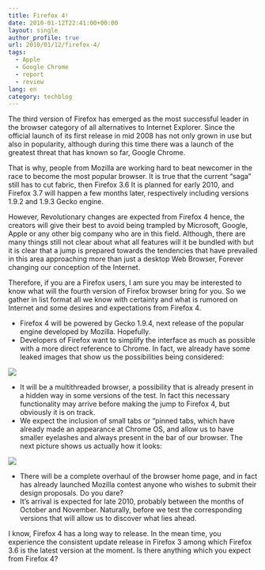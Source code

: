 ```yaml
---
title: Firefox 4!
date: 2010-01-12T22:41:00+00:00
layout: single
author_profile: true
url: 2010/01/12/firefox-4/
tags:
  - Apple
  - Google Chrome
  - report
  - review
lang: en
category: techblog
---
```

The third version of Firefox has emerged as the most successful leader in the browser category of all alternatives to Internet Explorer. Since the official launch of its first release in mid 2008 has not only grown in use but also in popularity, although during this time there was a launch of the greatest threat that has known so far, Google Chrome.

That is why, people from Mozilla are working hard to beat newcomer in the race to become the most popular browser. It is true that the current “saga” still has to cut fabric, then Firefox 3.6 It is planned for early 2010, and Firefox 3.7 will happen a few months later, respectively including versions 1.9.2 and 1.9.3 Gecko engine.

However, Revolutionary changes are expected from Firefox 4 hence, the creators will give their best to avoid being trampled by Microsoft, Google, Apple or any other big company who are in this field. Although, there are many things still not clear about what all features will it be bundled with but it is clear that a jump is prepared towards the tendencies that have prevailed in this area approaching more than just a desktop Web Browser, Forever changing our conception of the Internet.

Therefore, if you are a Firefox users, I am sure you may be interested to know what will the fourth version of Firefox browser bring for you. So we gather in list format all we know with certainty and what is rumored on Internet and some desires and expectations from Firefox 4.

  * Firefox 4 will be powered by Gecko 1.9.4, next release of the popular engine developed by Mozilla. Hopefully.
  * Developers of Firefox want to simplify the interface as much as possible with a more direct reference to Chrome. In fact, we already have some leaked images that show us the possibilities being considered:

<div>
  <a href="http://1.bp.blogspot.com/_vaUVXcmC3OI/S0zyP70bebI/AAAAAAAAAmY/gpahhrBdUik/s1600-h/firefox-4.jpg" imageanchor="1"><img border="0" src="http://1.bp.blogspot.com/_vaUVXcmC3OI/S0zyP70bebI/AAAAAAAAAmY/gpahhrBdUik/s640/firefox-4.jpg" /></a>
</div>

  * It will be a multithreaded browser, a possibility that is already present in a hidden way in some versions of the test. In fact this necessary functionality may arrive before making the jump to Firefox 4, but obviously it is on track.
  * We expect the inclusion of small tabs or “pinned tabs, which have already made an appearance at Chrome OS, and allow us to have smaller eyelashes and always present in the bar of our browser. The next picture shows us actually how it looks:

<div>
  <a href="http://4.bp.blogspot.com/_vaUVXcmC3OI/S0zyQ4jGPXI/AAAAAAAAAmg/dNAAmAPoZyE/s1600-h/firefox-tabs.jpg" imageanchor="1"><img border="0" src="http://4.bp.blogspot.com/_vaUVXcmC3OI/S0zyQ4jGPXI/AAAAAAAAAmg/dNAAmAPoZyE/s640/firefox-tabs.jpg" /></a>
</div>

  * There will be a complete overhaul of the browser home page, and in fact has already launched Mozilla contest anyone who wishes to submit their design proposals. Do you dare?
  * It’s arrival is expected for late 2010, probably between the months of October and November. Naturally, before we test the corresponding versions that will allow us to discover what lies ahead.

I know, Firefox 4 has a long way to release. In the mean time, you experience the consistent update release in Firefox 3 among which Firefox 3.6 is the latest version at the moment. Is there anything which you expect from Firefox 4?